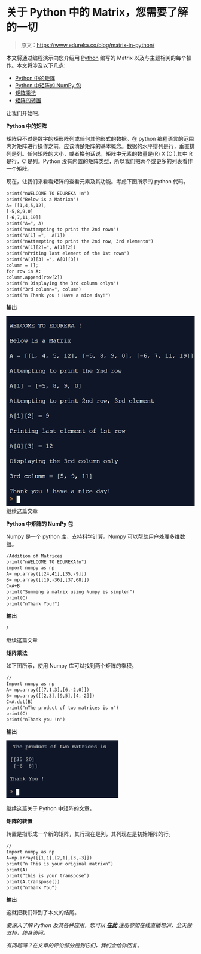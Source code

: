 # 关于 Python 中的 Matrix，您需要了解的一切

> 原文：<https://www.edureka.co/blog/matrix-in-python/>

本文将通过编程演示向您介绍用 [Python](https://www.edureka.co/blog/python-tutorial/) 编写的 Matrix 以及与主题相关的每个操作。本文将涉及以下几点:

*   [Python 中的矩阵](#MatrixInPython)
*   [Python 中矩阵的 NumPy 包](#NumPyPackageForMatricesInPython)
*   [矩阵乘法](#MultiplicationOfMatrices)
*   [矩阵的转置](#TransposeOfAMatrix)

让我们开始吧，

**Python 中的矩阵**

矩阵只不过是数字的矩形阵列或任何其他形式的数据。在 python 编程语言的范围内对矩阵进行操作之前，应该清楚矩阵的基本概念。数据的水平排列是行，垂直排列是列。任何矩阵的大小，或者换句话说，矩阵中元素的数量是(R) X (C ),其中 R 是行，C 是列。Python 没有内置的矩阵类型，所以我们把两个或更多的列表看作一个矩阵。

现在，让我们来看看矩阵的查看元素及其功能。考虑下图所示的 python 代码。

```
print("nWELCOME TO EDUREKA !n")
print("Below is a Matrixn")
A= [[1,4,5,12],
[-5,8,9,0]
[-6,7,11,19]]
print("A=", A)
print("nAttempting to print the 2nd rown")
print("A[1] =",  A[1])
print("nAttempting to print the 2nd row, 3rd elementn")
print("A[1][2]=", A[1][2])
print("nPriting last element of the 1st rown")
print("A[0][3] =", A[0][3])
column = [];
for row in A:
column.append(row[2])
print("n Displaying the 3rd column onlyn")
print("3rd column=", column)
print("n Thank you ! Have a nice day!")
```

**输出**

![Output - Matrix In Python - Edureka](img/137fea3c433b2adaa77f71537bbdeb7a.png) 继续这篇文章

**Python 中矩阵的 NumPy 包**

Numpy 是一个 python 库，支持科学计算。Numpy 可以帮助用户处理多维数组。

```
/Addition of Matrices
print("nWELCOME TO EDUREKA!n")
import numpy as np
A= np.array([[24,41],[35,-9]])
B= np.array([[19,-36],[37,68]])
C=A+B
print("Summing a matrix using Numpy is simplen")
print(C)
print("nThank You!")
```

**输出**

/

继续这篇文章

**矩阵乘法**

如下图所示，使用 Numpy 库可以找到两个矩阵的乘积。

```
//
Import numpy as np
A= np.array([[7,1,3],[6,-2,0]])
B= np.array([[2,3],[9,5],[4,-2]])
C=A.dot(B)
print("nThe product of two matrices is n")
print(C)
print("nThank you !n")
```

**输出**

![Output - Matrix In Python - Edureka](img/1fc45b147660f6437bf95b753b00a0a5.png)

继续这篇关于 Python 中矩阵的文章，

**矩阵的转置**

转置是指形成一个新的矩阵，其行现在是列，其列现在是初始矩阵的行。

```
//
Import numpy as np
A=np.array([[1,1],[2,1],[3,-3]])
print(“n This is your original matrixn”)
print(A)
print(“this is your transpose”)
print(A.transpose())
print(“nThank You”)
```

**输出**

这就把我们带到了本文的结尾。

*要深入了解 Python 及其各种应用，您可以 [**在此**](https://www.edureka.co/python/) 注册参加在线直播培训，全天候支持，终身访问。*

*有问题吗？在文章的评论部分提到它们，我们会给你回复。*